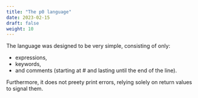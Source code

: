```yaml
---
title: "The p0 language"
date: 2023-02-15
draft: false
weight: 10
---
```


The language was designed to be very simple, consisting of only:
- expressions,
- keywords,
- and comments (starting at # and lasting until the end of the line).

Furthermore, it does not preety print errors, relying solely on return values to signal them.